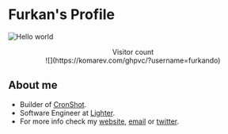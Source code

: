 # Furkan's Profile

<img src="https://i.imgur.com/FKHj8Pb.png" alt="Hello world">

<p align="center"> 
  Visitor count<br>
    ![](https://komarev.com/ghpvc/?username=furkando)
</p>

## About me

- Builder of [CronShot](https://cronshot.io).
- Software Engineer at [Lighter](https://lighter.xyz).
- For more info check my [website](http://furkando.com), [email](mailto:me@furkando.com) or [twitter](https://twitter.com/frkndo).
